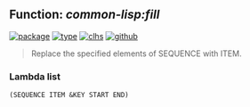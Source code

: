## Function: ***common-lisp:fill***
[![package](https://img.shields.io/badge/Package-COMMON--LISP-5f9ea0.svg?style=social&colorA=999999)](../) [![type](https://img.shields.io/badge/Type-Function-5f9ea0.svg?style=social&colorA=999999)](../#function) [![clhs](https://img.shields.io/badge/CLHS-FILL-5f9ea0.svg?style=social&colorA=999999)](http://www.lispworks.com/documentation/HyperSpec/Body/f_fill.htm) [![github](https://img.shields.io/badge/GitHub-View_the_source-5f9ea0.svg?style=social&colorA=999999&logo=github)](https://github.com/sbcl/sbcl/blob/master/src/code/seq.lisp/) 

> Replace the specified elements of SEQUENCE with ITEM.

### Lambda list
```
(SEQUENCE ITEM &KEY START END)
```
